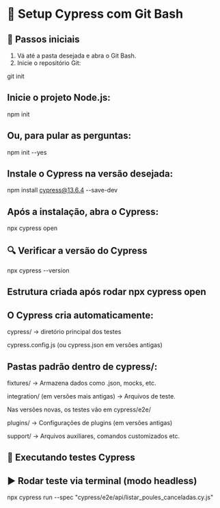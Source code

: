 # 🚀 Setup Cypress com Git Bash

## 📁 Passos iniciais

1. Vá até a pasta desejada e abra o Git Bash.
2. Inicie o repositório Git:

git init

## Inicie o projeto Node.js:


npm init

## Ou, para pular as perguntas:


npm init --yes


## Instale o Cypress na versão desejada:


npm install cypress@13.6.4 --save-dev

## Após a instalação, abra o Cypress:


npx cypress open

## 🔍 Verificar a versão do Cypress

npx cypress --version


## Estrutura criada após rodar npx cypress open
## O Cypress cria automaticamente:

cypress/ → diretório principal dos testes

cypress.config.js (ou cypress.json em versões antigas)

## Pastas padrão dentro de cypress/:
fixtures/ → Armazena dados como .json, mocks, etc.

integration/ (em versões mais antigas) → Arquivos de teste.

Nas versões novas, os testes vão em cypress/e2e/

plugins/ → Configurações de plugins (em versões antigas)

support/ → Arquivos auxiliares, comandos customizados etc.

## 🧪 Executando testes Cypress
## ▶️ Rodar teste via terminal (modo headless)

npx cypress run --spec "cypress/e2e/api/listar_poules_canceladas.cy.js"